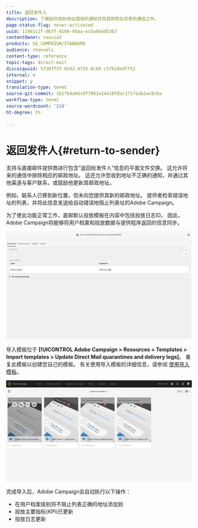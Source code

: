 ```yaml
---
title: 返回发件人
description: 了解如何收到地址错误的通知并将其排除在将来的通信之外。
page-status-flag: never-activated
uuid: 11981c2f-0b7f-4166-9daa-ec6a6b4d5367
contentOwner: sauviat
products: SG_CAMPAIGN/STANDARD
audience: channels
content-type: reference
topic-tags: direct-mail
discoiquuid: 5f20ff3f-8242-4735-8c60-c57610edff52
internal: n
snippet: y
translation-type: tm+mt
source-git-commit: 1b1fb4a0dc0f7881e24e10f8ac171feab2ac8cba
workflow-type: tm+mt
source-wordcount: '214'
ht-degree: 2%

---
```



# 返回发件人{#return-to-sender}

支持与直接邮件提供商进行包含“返回给发件人”信息的平面文件交换。 这允许将来的通信中排除相应的邮政地址。 这还允许您收到地址不正确的通知，并通过其他渠道与客户联系，或鼓励他更新其邮政地址。

例如，联系人已移到新位置，但未向您提供其新的邮政地址。 提供者检索错误地址的列表，并将此信息发送给自动错误地阻止列表址的Adobe Campaign。

为了使此功能正常工作，直邮默认投放模板在内容中包括投放日志ID。 因此，Adobe Campaign将能够将用户档案和投放数据与提供程序返回的信息同步。

![](assets/direct_mail_return_sender_1.png)

导入模板位于 **[!UICONTROL Adobe Campaign > Resources > Templates > Import templates > Update Direct Mail quarantines and delivery logs]**。 重复此模板以创建您自己的模板。 有关使用导入模板的详细信息，请参阅 [使用导入模板](../../automating/using/importing-data-with-import-templates.md#setting-up-import-templates)。

![](assets/direct_mail_return_sender_2.png)

完成导入后，Adobe Campaign会自动执行以下操作：

* 在用户档案级别将不阻止列表正确的地址添加到
* 投放主要指标(KPI)已更新
* 投放日志更新

